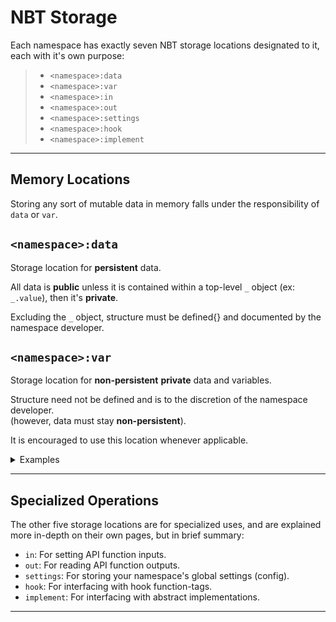 # NBT Storage

Each namespace has exactly seven NBT storage locations designated to it, each with it's own purpose:

> * `<namespace>:data`
> * `<namespace>:var`
> * `<namespace>:in`
> * `<namespace>:out`
> * `<namespace>:settings`
> * `<namespace>:hook`
> * `<namespace>:implement`

***

## Memory Locations

Storing any sort of mutable data in memory falls under the responsibility of `data` or `var`.

## `<namespace>:data`

Storage location for **persistent** data.

All data is **public** unless it is contained within a top-level `_` object (ex: `_.value`), then it's **private**.

Excluding the `_` object, structure must be defined{} and documented by the namespace developer.

## `<namespace>:var`

Storage location for **non-persistent** **private** data and variables.

Structure need not be defined and is to the discretion of the namespace developer.\
(however, data must stay **non-persistent**).

It is encouraged to use this location whenever applicable.

<details>

<summary>Examples</summary>



</details>

***

## Specialized Operations

The other five storage locations are for specialized uses, and are explained more in-depth on their own pages, but in brief summary:

* `in`: For setting API function inputs.
* `out`: For reading API function outputs.
* `settings`: For storing your namespace's global settings (config).
* `hook`: For interfacing with hook function-tags.
* `implement`: For interfacing with abstract implementations.

***


